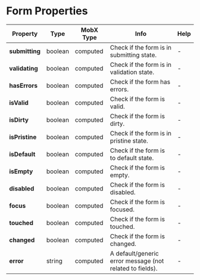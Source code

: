 # Form Properties

| Property | Type | MobX Type | Info | Help |
|---|---|---|---|---|
| **submitting** | boolean | computed | Check if the form is in submitting state. | - |
| **validating** | boolean | computed | Check if the form is in validation state. | - |
| **hasErrors** | boolean | computed | Check if the form has errors. | - |
| **isValid** | boolean | computed | Check if the form is valid. | - |
| **isDirty** | boolean | computed | Check if the form is dirty. | - |
| **isPristine** | boolean | computed | Check if the form is in pristine state. | - |
| **isDefault** | boolean | computed | Check if the form is to default state. | - |
| **isEmpty** | boolean | computed | Check if the form is empty. | - |
| **disabled** | boolean | computed | Check if the form is disabled. | - |
| **focus** | boolean | computed | Check if the form is focused. | - |
| **touched** | boolean | computed | Check if the form is touched. | - |
| **changed** | boolean | computed | Check if the form is changed. | - |
| **error** | string | computed | A default/generic error message (not related to fields). | - |
